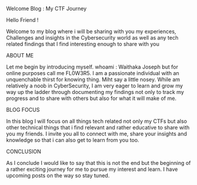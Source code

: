 
Welcome Blog : My CTF Journey

Hello Friend !

Welcome to my blog where i will be sharing with you my experiences, Challenges and insights in the Cybersecurity world as well as any tech related findings that I find interesting enough to share with you

ABOUT ME

Let me begin by introducing myself. 
whoami : Waithaka Joseph but for online purposes call me FL0W3R5.
I am a passionate individual with an unquenchable thirst for knowing thing. Miht say a little nosey. While am relatively a noob in CyberSecurity, I am very eager to learn and grow my way up the ladder through documenting my findings not only to track my progress and to share with others but also for what it will make of me.

BLOG FOCUS 

In this blog I will focus on all things tech related not only my CTFs but also other technical things that i find relevant and rather educative to share with you my friends. I invite you all to connect with me, share your insights and knowledge so that i can also get to learn from you too.

CONCLUSION

As I conclude I would like to say that this is not the end but the beginning of a rather exciting journey for me to pursue my interest and learn. I have upcoming posts on the way so stay tuned.
